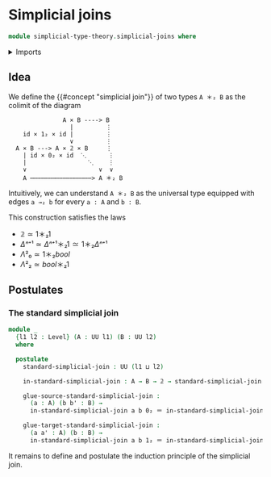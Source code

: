 # Simplicial joins

```agda
module simplicial-type-theory.simplicial-joins where
```

<details><summary>Imports</summary>

```agda
open import elementary-number-theory.natural-numbers

open import foundation.action-on-identifications-functions
open import foundation.booleans
open import foundation.cartesian-product-types
open import foundation.conjunction
open import foundation.coproduct-types
open import foundation.dependent-pair-types
open import foundation.disjunction
open import foundation.empty-types
open import foundation.equality-dependent-pair-types
open import foundation.equivalences
open import foundation.function-extensionality
open import foundation.function-types
open import foundation.functoriality-dependent-pair-types
open import foundation.homotopies
open import foundation.identity-types
open import foundation.propositions
open import foundation.sets
open import foundation.subtypes
open import foundation.type-arithmetic-dependent-pair-types
open import foundation.unit-type
open import foundation.universe-levels

open import simplicial-type-theory.directed-interval-type
open import simplicial-type-theory.directed-relation-on-directed-interval-type
open import simplicial-type-theory.simplicial-arrows

open import synthetic-homotopy-theory.cocones-under-spans
open import synthetic-homotopy-theory.joins-of-types
open import synthetic-homotopy-theory.pushouts
```

</details>

## Idea

We define the {{#concept "simplicial join"}} of two types `A ＊₂ B` as the
colimit of the diagram

```text
               A × B ----> B
                 |         ⋮
    id × 1₂ × id |         ⋮
                 ∨         ⋮
  A × B ---> A × 𝟚 × B     ⋮
    | id × 0₂ × id  ⋱      ⋮
    |                 ⋱    ⋮
    ∨                    ∨  ∨
    A ⋯⋯⋯⋯⋯⋯⋯⋯⋯⋯⋯⋯⋯⋯⋯⋯⋯> A ＊₂ B
```

Intuitively, we can understand `A ＊₂ B` as the universal type equipped with
edges `a →₂ b` for every `a : A` and `b : B`.

This construction satisfies the laws

- $𝟚 ≃ 1 ＊₂ 1$
- $Δⁿ⁺¹ ≃ Δⁿ⁺¹ ＊₂ 1 ≃ 1 ＊₂ Δⁿ⁺¹$
- $Λ²₀ ≃ 1 ＊₂ bool$
- $Λ²₂ ≃ bool ＊₂ 1$

## Postulates

### The standard simplicial join

```agda
module _
  {l1 l2 : Level} (A : UU l1) (B : UU l2)
  where

  postulate
    standard-simplicial-join : UU (l1 ⊔ l2)

    in-standard-simplicial-join : A → B → 𝟚 → standard-simplicial-join

    glue-source-standard-simplicial-join :
      (a : A) (b b' : B) →
      in-standard-simplicial-join a b 0₂ ＝ in-standard-simplicial-join a b' 0₂

    glue-target-standard-simplicial-join :
      (a a' : A) (b : B) →
      in-standard-simplicial-join a b 1₂ ＝ in-standard-simplicial-join a' b 1₂
```

It remains to define and postulate the induction principle of the simplicial
join.
